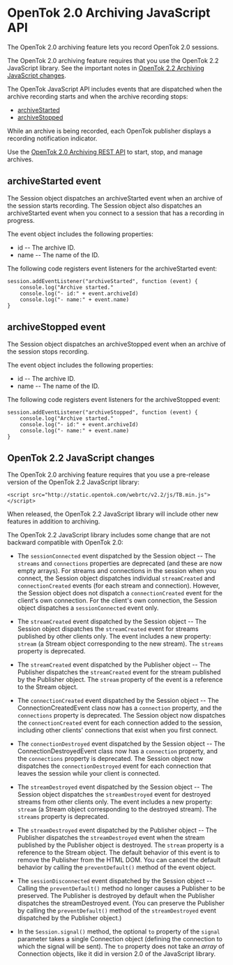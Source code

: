 OpenTok 2.0 Archiving JavaScript API
====================================

The OpenTok 2.0 archiving feature lets you record OpenTok 2.0 sessions.

The OpenTok 2.0 archiving feature requires that you use the OpenTok 2.2 JavaScript library.
See the important notes in [OpenTok 2.2 Archiving JavaScript changes](#changes-2.2).

The OpenTok JavaScript API includes events that are dispatched when the archive recording starts and when the archive recording stops:

* [archiveStarted](#archiveStarted)
* [archiveStopped](#archiveStopped)

While an archive is being recorded, each OpenTok publisher displays a recording notification indicator.

Use the [OpenTok 2.0 Archiving REST API](REST-API.md) to start, stop, and manage archives.


<a name="archiveStarted"></a>

## archiveStarted event

The Session object dispatches an archiveStarted event when an archive of the session starts recording.
The Session object also dispatches an archiveStarted event when you connect to a session that has a recording
in progress.

The event object includes the following properties:

* id -- The archive ID.
* name -- The name of the ID.

The following code registers event listeners for the archiveStarted event:

    session.addEventListener("archiveStarted", function (event) {
        console.log("Archive started."
        console.log("- id:" + event.archiveId)
        console.log("- name:" + event.name)
    }

<a name="archiveStopped"></a>

## archiveStopped event

The Session object dispatches an archiveStopped event when an archive of the session stops recording.

The event object includes the following properties:

* id -- The archive ID.
* name -- The name of the ID.

The following code registers event listeners for the archiveStopped event:

    session.addEventListener("archiveStopped", function (event) {
        console.log("Archive started."
        console.log("- id:" + event.archiveId)
        console.log("- name:" + event.name)
    }

<a name="changes-2.2"></a>

## OpenTok 2.2 JavaScript changes

The OpenTok 2.0 archiving feature requires that you use a pre-release version of the OpenTok 2.2 JavaScript library:

    <script src="http://static.opentok.com/webrtc/v2.2/js/TB.min.js"></script>

When released, the OpenTok 2.2 JavaScript library will include other new features in addition to archiving.

The OpenTok 2.2 JavaScript library includes some change that are not backward compatible with OpenTok 2.0:

* The `sessionConnected` event dispatched by the Session object -- The `streams` and `connections` properties are deprecated
(and these are now empty arrays). For streams and connections in the session when you connect, the Session object dispatches
individual `streamCreated` and `connectionCreated` events (for each stream and connection). However, the Session object does not
dispatch a `connectionCreated` event for the client's own connection. For the client's own connection, the Session object dispatches
a `sessionConnected` event only.

* The `streamCreated` event dispatched by the Session object -- The Session object dispatches the `streamCreated` event for streams
published by other clients only. The event includes a new property: `stream` (a Stream object corresponding to the new stream). The `streams` property is deprecated.

* The `streamCreated` event dispatched by the Publisher object -- The Publisher dispatches the `streamCreated` event for the stream
published by the Publisher object. The `stream` property of the event is a reference to the Stream object.

* The `connectionCreated` event dispatched by the Session object -- The ConnectionCreatedEvent class now has a 
`connection` property, and the `connections` property is deprecated. The Session object now dispatches the `connectionCreated` event
for each connection added to the session, including other clients' connections that exist when you first connect.

* The `connectionDestroyed` event dispatched by the Session object -- The ConnectionDestroyedEvent class now has a `connection`
property, and the `connections` property is deprecated. The Session object now dispatches the `connectionDestroyed` event
for each connection that leaves the session while your client is connected.

* The `streamDestroyed` event dispatched by the Session object -- The Session object dispatches the `streamDestroyed` event for
destroyed streams from other clients only. The event includes a new property: `stream` (a Stream object corresponding to the
destroyed stream). The `streams` property is deprecated.

* The `streamDestroyed` event dispatched by the Publisher object -- The Publisher dispatches the `streamDestroyed` event when
the stream published by the Publisher object is destroyed. The `stream` property is a reference to the Stream object. The default
behavior of this event is to remove the Publisher from the HTML DOM. You can cancel the default behavior by calling the
`preventDefault()` method of the event object.

* The `sessionDisconnected` event dispatched by the Session object -- Calling the `preventDefault()` method no longer causes
a Publisher to be preserved. The Publisher is destroyed by default when the Publisher dispatches the streamDestroyed event.
(You can preserve the Publisher by calling the `preventDefault()` method of the `streamDestroyed` event dispatched by the
Publisher object.)

* In the `Session.signal()` method, the optional `to` property of the `signal` parameter takes a single Connection object
(defining the connection to which the signal will be sent). The `to` property does not take an *array* of Connection objects,
like it did in version 2.0 of the JavaScript library.
